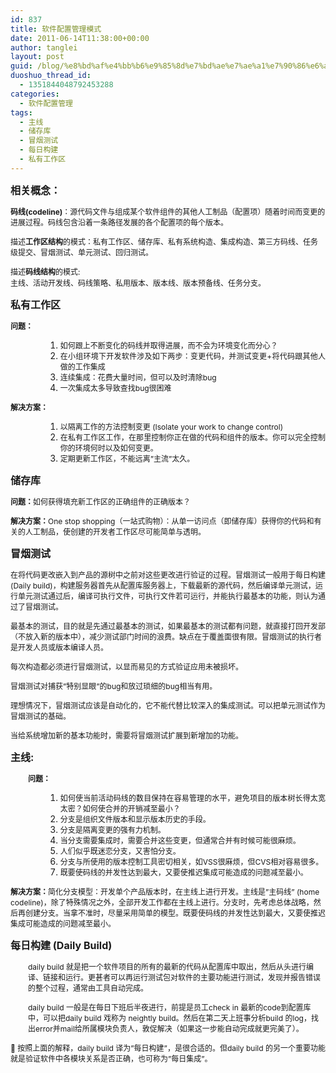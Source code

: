 ```yaml
---
id: 837
title: 软件配置管理模式
date: 2011-06-14T11:38:00+00:00
author: tanglei
layout: post
guid: /blog/%e8%bd%af%e4%bb%b6%e9%85%8d%e7%bd%ae%e7%ae%a1%e7%90%86%e6%a8%a1%e5%bc%8f.html
duoshuo_thread_id:
  - 1351844048792453288
categories:
  - 软件配置管理
tags:
  - 主线
  - 储存库
  - 冒烟测试
  - 每日构建
  - 私有工作区
---
```

<span style="font-size:12pt"><strong>相关概念：<br /> </strong></span>

<span style="font-size:9pt"><strong>码线(codeline)</strong>：源代码文件与组成某个软件组件的其他人工制品（配置项）随着时间而变更的进展过程。码线包含沿着一条路径发展的各个配置项的每个版本。<br /> </span>

<span style="font-size:9pt">描述<strong>工作区结构</strong>的模式：私有工作区、储存库、私有系统构造、集成构造、第三方码线、任务级提交、冒烟测试、单元测试、回归测试。<br /> </span>

<span style="font-size:9pt">描述<strong>码线结构</strong>的模式:<span style="color:#ff3300; font-family:Tahoma"><strong><br /> </strong></span>主线、活动开发线、码线策略、私用版本、版本线、版本预备线、任务分支。<br /> </span>

<span style="font-size:12pt"><strong>私有工作区<br /> </strong></span>

<span style="font-size:9pt"><strong>问题：<br /> </strong></span>

<ol style="margin-left: 42pt">
  <li>
    <div style="text-align: justify">
      <span style="font-size:9pt">如何跟上不断变化的码线并取得进展，而不会为环境变化而分心？<br /> </span>
    </div>
  </li>
  
  <li>
    <div style="text-align: justify">
      <span style="font-size:9pt">在小组环境下开发软件涉及如下两步：变更代码，并测试变更+将代码跟其他人做的工作集成<br /> </span>
    </div>
  </li>
  
  <li>
    <div style="text-align: justify">
      <span style="font-size:9pt">连续集成：花费大量时间，但可以及时清除bug<br /> </span>
    </div>
  </li>
  
  <li>
    <div style="text-align: justify">
      <span style="font-size:9pt">一次集成太多导致查找bug很困难<br /> </span>
    </div>
  </li>
</ol>

<span style="font-size:9pt"><strong>解决方案：<br /> </strong></span>

<ol style="margin-left: 42pt">
  <li>
    <div style="text-align: justify">
      <span style="font-size:9pt">以隔离工作的方法控制变更 (Isolate your work to change control)<br /> </span>
    </div>
  </li>
  
  <li>
    <div style="text-align: justify">
      <span style="font-size:9pt">在私有工作区工作，在那里控制你正在做的代码和组件的版本。你可以完全控制你的环境何时以及如何变更。<br /> </span>
    </div>
  </li>
  
  <li>
    <div style="text-align: justify">
      <span style="font-size:9pt">定期更新工作区，不能远离&#8221;主流&#8221;太久。<br /> </span>
    </div>
  </li>
</ol>

<span style="font-size:12pt"><strong>储存库<br /> </strong></span>

<span style="font-size:9pt"><strong>问题：</strong>如何获得填充新工作区的正确组件的正确版本？<br /> </span>

<span style="font-size:9pt"><strong>解决方案：</strong>One stop shopping（一站式购物）：从单一访问点（即储存库）获得你的代码和有关的人工制品，使创建的开发者工作区尽可能简单与透明。<br /> </span>

<span style="font-size:12pt"><strong>冒烟测试<br /> </strong></span>

<span style="font-size:9pt">在将代码更改嵌入到产品的源树中之前对这些更改进行验证的过程。冒烟测试一般用于每日构建(Daily build)，构建服务器首先从配置库服务器上，下载最新的源代码，然后编译单元测试，运行单元测试通过后，编译可执行文件，可执行文件若可运行，并能执行最基本的功能，则认为通过了冒烟测试。<br /> </span>

<span style="font-size:9pt">最基本的测试，目的就是先通过最基本的测试，如果最基本的测试都有问题，就直接打回开发部（不放入新的版本中），减少测试部门时间的浪费。缺点在于覆盖面很有限。冒烟测试的执行者是开发人员或版本编译人员。<br /> </span>

<span style="font-size:9pt">每次构造都必须进行冒烟测试，以显而易见的方式验证应用未被损坏。<br /> </span>

<span style="font-size:9pt">冒烟测试对捕获&#8221;特别显眼&#8221;的bug和放过琐细的bug相当有用。<br /> </span>

<span style="font-size:9pt">理想情况下，冒烟测试应该是自动化的，它不能代替比较深入的集成测试。可以把单元测试作为冒烟测试的基础。<br /> </span>

<span style="font-size:9pt">当给系统增加新的基本功能时，需要将冒烟测试扩展到新增加的功能。<br /> </span>

<span style="font-size:12pt"><strong>主线:<br /> </strong></span>

<p style="margin-left: 21pt">
  <span style="font-size:9pt"><strong>问题：<br /> </strong></span>
</p>

<ol style="margin-left: 42pt">
  <li>
    <div style="text-align: justify">
      <span style="font-size:9pt">如何使当前活动码线的数目保持在容易管理的水平，避免项目的版本树长得太宽太密？如何使合并的开销减至最小？<br /> </span>
    </div>
  </li>
  
  <li>
    <div style="text-align: justify">
      <span style="font-size:9pt">分支是组织文件版本和显示版本历史的手段。<br /> </span>
    </div>
  </li>
  
  <li>
    <div style="text-align: justify">
      <span style="font-size:9pt">分支是隔离变更的强有力机制。<br /> </span>
    </div>
  </li>
  
  <li>
    <div style="text-align: justify">
      <span style="font-size:9pt">当分支需要集成时，需要合并这些变更，但通常合并有时候可能很麻烦。<br /> </span>
    </div>
  </li>
  
  <li>
    <div style="text-align: justify">
      <span style="font-size:9pt">人们似乎既迷恋分支，又害怕分支。<br /> </span>
    </div>
  </li>
  
  <li>
    <div style="text-align: justify">
      <span style="font-size:9pt">分支与所使用的版本控制工具密切相关，如VSS很麻烦，但CVS相对容易很多。<br /> </span>
    </div>
  </li>
  
  <li>
    <div style="text-align: justify">
      <span style="font-size:9pt">既要使码线的并发性达到最大，又要使推迟集成可能造成的问题减至最小。<br /> </span>
    </div>
  </li>
</ol>

<span style="font-size:9pt"><strong>解决方案：</strong>简化分支模型：开发单个产品版本时，在主线上进行开发。主线是&#8221;主码线&#8221; (home codeline)，除了特殊情况之外，全部开发工作都在主线上进行。分支时，先考虑总体战略，然后再创建分支。当拿不准时，尽量采用简单的模型。既要使码线的并发性达到最大，又要使推迟集成可能造成的问题减至最小。<br /> </span>

<span style="font-size:12pt"><strong>每日构建 (Daily Build)<br /> </strong></span>

<p style="margin-left: 21pt">
  <span style="font-size:9pt">daily build 就是把一个软件项目的所有的最新的代码从配置库中取出，然后从头进行编译、链接和运行。更甚者可以再运行测试包对软件的主要功能进行测试，发现并报告错误的整个过程，通常由工具自动完成。<br /> </span>
</p>

<p style="margin-left: 21pt">
  <span style="font-size:9pt">daily build 一般是在每日下班后半夜进行，前提是员工check in 最新的code到配置库中，可以把daily build 戏称为 neightly build。然后在第二天上班事分析build 的log，找出error并mail给所属模块负责人，敦促解决（如果这一步能自动完成就更完美了）。<br /> </span>
</p>

<span style="font-size:9pt"> 按照上面的解释，daily build 译为&#8221;每日构建&#8221;，是很合适的。但daily build 的另一个重要功能就是验证软件中各模块关系是否正确，也可称为&#8221;每日集成&#8221;。</span>
